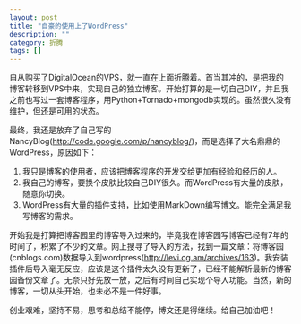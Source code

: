 ```yaml
---
layout: post
title: "自豪的使用上了WordPress"
description: ""
category: 折腾
tags: []
---
```


自从购买了DigitalOcean的VPS，就一直在上面折腾着。首当其冲的，是把我的博客转移到VPS中来，实现自己的独立博客。开始打算的是一切自己DIY，并且我之前也写过一套博客程序，用Python+Tornado+mongodb实现的。虽然很久没有维护，但还是可用的状态。

最终，我还是放弃了自己写的NancyBlog(http://code.google.com/p/nancyblog/)，而是选择了大名鼎鼎的WordPress，原因如下：

 1. 我只是博客的使用者，应该把博客程序的开发交给更加有经验和经历的人。
 1. 我自己的博客，要换个皮肤比较自己DIY很久。而WordPress有大量的皮肤，随意你切换。
 1. WordPress有大量的插件支持，比如使用MarkDown编写博文。能完全满足我写博客的需求。

开始我是打算把博客园里的博客导入过来的，毕竟我在博客园写博客已经有7年的时间了，积累了不少的文章。网上搜寻了导入的方法，找到一篇文章：将博客园(cnblogs.com)数据导入到wordpress(http://levi.cg.am/archives/163)。我安装插件后导入毫无反应，应该是这个插件太久没有更新了，已经不能解析最新的博客园备份文章了。无奈只好先放一放，之后有时间自己实现个导入功能。当然，新的博客，一切从头开始，也未必不是一件好事。

创业艰难，坚持不易，思考和总结不能停，博文还是得继续。给自己加油吧！

